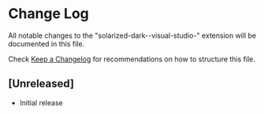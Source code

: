 # Change Log

All notable changes to the "solarized-dark--visual-studio-" extension will be documented in this file.

Check [Keep a Changelog](http://keepachangelog.com/) for recommendations on how to structure this file.

## [Unreleased]

- Initial release
